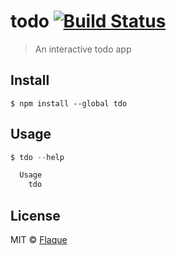 # todo [![Build Status](https://travis-ci.org/Flaque/todo.svg?branch=master)](https://travis-ci.org/Flaque/todo)

> An interactive todo app

## Install

```
$ npm install --global tdo
```

## Usage

```js
$ tdo --help

  Usage
    tdo
```

## License

MIT © [Flaque](http://flaque.net)
